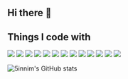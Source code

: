 ## Hi there 👋

<h2>Things I code with</h2>

<a target="_blank" rel="noopener noreferrer nofollow"><img src="https://img.shields.io/badge/Spring Boot-6DB33F?style=flat&logo=springboot&logoColor=FFFFFF"></a>
<a target="_blank" rel="noopener noreferrer nofollow"><img src="https://img.shields.io/badge/Java-007396?style=flat&logo=Java&logoColor=FFFFFF"/></a>
<a target="_blank" rel="noopener noreferrer nofollow"><img src="https://img.shields.io/badge/JPA-59666C?style=flat&logo=hibernate&logoColor=FFFFFF"/></a>
<a target="_blank" rel="noopener noreferrer nofollow"><img src="https://img.shields.io/badge/Spring Security-6DB33F?style=flat&logo=springsecurity&logoColor=FFFFFF"/></a>
<a target="_blank" rel="noopener noreferrer nofollow"><img src="https://img.shields.io/badge/PostgresSQL-4169E1?style=flat&logo=postgresql&logoColor=FFFFFF"/></a>
<a target="_blank" rel="noopener noreferrer nofollow"><img src="https://img.shields.io/badge/AWS S3-569A31?style=flat&logo=amazons3&logoColor=FFFFFF"/></a>
<a target="_blank" rel="noopener noreferrer nofollow"><img src="https://img.shields.io/badge/Nginx-009639?style=flat&logo=nginx&logoColor=FFFFFF"/></a>
<a target="_blank" rel="noopener noreferrer nofollow"><img src="https://img.shields.io/badge/AWS EC2-FF9900?style=flat&logo=amazonec2&logoColor=FFFFFF"/></a>
<a target="_blank" rel="noopener noreferrer nofollow"><img src="https://img.shields.io/badge/AWS JUnit5-25A162?style=flat&logo=junit5&logoColor=FFFFFF"/></a>
<a target="_blank" rel="noopener noreferrer nofollow"><img src="https://img.shields.io/badge/Mockito-25A162?style=flat&logo=Mockito&logoColor=FFFFFF"/></a>
<a target="_blank" rel="noopener noreferrer nofollow"><img src="https://img.shields.io/badge/Linux-FCC624?style=flat&logo=linux&logoColor=FFFFFF"/></a>
<a target="_blank" rel="noopener noreferrer nofollow"><img src="https://img.shields.io/badge/Git-F05032?style=flat&logo=git&logoColor=FFFFFF"/></a>
<a target="_blank" rel="noopener noreferrer nofollow"><img src="https://img.shields.io/badge/Jenkins-D24939?style=flat&logo=jenkins&logoColor=FFFFFF"/></a>


![5innim's GitHub stats](https://github-readme-stats.vercel.app/api?username=5innim&show_icons=true&theme=tokyonight)

<!--
**5innim/5innim** is a ✨ _special_ ✨ repository because its `README.md` (this file) appears on your GitHub profile.

Here are some ideas to get you started:

- 🔭 I’m currently working on ...
- 🌱 I’m currently learning ...
- 👯 I’m looking to collaborate on ...
- 🤔 I’m looking for help with ...
- 💬 Ask me about ...
- 📫 How to reach me: ...
- 😄 Pronouns: ...
- ⚡ Fun fact: ...
-->
